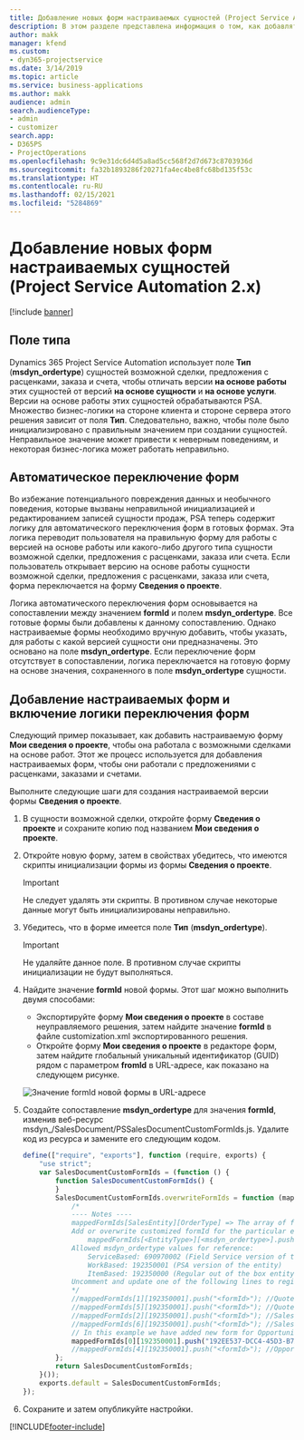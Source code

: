 ```yaml
---
title: Добавление новых форм настраиваемых сущностей (Project Service Automation 2.x)
description: В этом разделе представлена информация о том, как добавлять формы пользовательской сущности для возможных сделок, предложений с расценками, заказов или счетов в Dynamics 365 Project Service Automation 2.x.
author: makk
manager: kfend
ms.custom:
- dyn365-projectservice
ms.date: 3/14/2019
ms.topic: article
ms.service: business-applications
ms.author: makk
audience: admin
search.audienceType:
- admin
- customizer
search.app:
- D365PS
- ProjectOperations
ms.openlocfilehash: 9c9e31dc6d4d5a8ad5cc568f2d7d673c8703936d
ms.sourcegitcommit: fa32b1893286f20271fa4ec4be8fc68bd135f53c
ms.translationtype: HT
ms.contentlocale: ru-RU
ms.lasthandoff: 02/15/2021
ms.locfileid: "5284869"
---
```

# <a name="add-new-custom-entity-forms-project-service-automation-2x"></a>Добавление новых форм настраиваемых сущностей (Project Service Automation 2.x)

[!include [banner](../../includes/psa-now-project-operations.md)]

## <a name="type-field"></a>Поле типа 

Dynamics 365 Project Service Automation использует поле **Тип** (**msdyn\_ordertype**) сущностей возможной сделки, предложения с расценками, заказа и счета, чтобы отличать версии **на основе работы** этих сущностей от версий **на основе сущности** и **на основе услуги**. Версии на основе работы этих сущностей обрабатываются PSA. Множество бизнес-логики на стороне клиента и стороне сервера этого решения зависит от поля **Тип**. Следовательно, важно, чтобы поле было инициализировано с правильным значением при создании сущностей. Неправильное значение может привести к неверным поведениям, и некоторая бизнес-логика может работать неправильно.

## <a name="automatic-form-switching"></a>Автоматическое переключение форм

Во избежание потенциального повреждения данных и необычного поведения, которые вызваны неправильной инициализацией и редактированием записей сущности продаж, PSA теперь содержит логику для автоматического переключения форм в готовых формах. Эта логика переводит пользователя на правильную форму для работы с версией на основе работы или какого-либо другого типа сущности возможной сделки, предложения с расценками, заказа или счета. Если пользователь открывает версию на основе работы сущности возможной сделки, предложения с расценками, заказа или счета, форма переключается на форму **Сведения о проекте**.

Логика автоматического переключения форм основывается на сопоставлении между значением **formId** и полем **msdyn\_ordertype**. Все готовые формы были добавлены к данному сопоставлению. Однако настраиваемые формы необходимо вручную добавить, чтобы указать, для работы с какой версией сущности они предназначены. Это основано на поле **msdyn\_ordertype**. Если переключение форм отсутствует в сопоставлении, логика переключается на готовую форму на основе значения, сохраненного в поле **msdyn\_ordertype** сущности.

## <a name="add-custom-forms-and-turn-on-the-form-switching-logic"></a>Добавление настраиваемых форм и включение логики переключения форм

Следующий пример показывает, как добавить настраиваемую форму **Мои сведения о проекте**, чтобы она работала с возможными сделками на основе работ. Этот же процесс используется для добавления настраиваемых форм, чтобы они работали с предложениями с расценками, заказами и счетами.

Выполните следующие шаги для создания настраиваемой версии формы **Сведения о проекте**.

1. В сущности возможной сделки, откройте форму **Сведения о проекте** и сохраните копию под названием **Мои сведения о проекте**.
2. Откройте новую форму, затем в свойствах убедитесь, что имеются скрипты инициализации формы из формы **Сведения о проекте**. 

    > [!IMPORTANT]
    > Не следует удалять эти скрипты. В противном случае некоторые данные могут быть инициализированы неправильно.

3. Убедитесь, что в форме имеется поле **Тип** (**msdyn\_ordertype**). 

    > [!IMPORTANT]
    > Не удаляйте данное поле. В противном случае скрипты инициализации не будут выполняться.

4. Найдите значение **formId** новой формы. Этот шаг можно выполнить двумя способами:

    - Экспортируйте форму **Мои сведения о проекте** в составе неуправляемого решения, затем найдите значение **formId** в файле customization.xml экспортированного решения.
    - Откройте форму **Мои сведения о проекте** в редакторе форм, затем найдите глобальный уникальный идентификатор (GUID) рядом с параметром **fromId** в URL-адресе, как показано на следующем рисунке.

    ![Значение formId новой формы в URL-адресе](media/how-to-add-custom-forms-in-v2.0.png)

5. Создайте сопоставление **msdyn\_ordertype** для значения **formId**, изменив веб-ресурс msdyn\_/SalesDocument/PSSalesDocumentCustomFormIds.js. Удалите код из ресурса и замените его следующим кодом.

    ```javascript
    define(["require", "exports"], function (require, exports) {
        "use strict";
        var SalesDocumentCustomFormIds = (function () {
            function SalesDocumentCustomFormIds() {
            }
            SalesDocumentCustomFormIds.overwriteFormIds = function (mappedFormIds) {
                /*
                ---- Notes ----
                mappedFormIds[SalesEntity][OrderType] => The array of forms IDs that support particular entity and order type
                Add or overwrite customized formId for the particular entity and order type by calling:
                    mappedFormIds[<EntityType>][<msdyn_ordertype>].push("<formId>");
                Allowed msdyn_ordertype values for reference:
                    ServiceBased: 690970002 (Field Service version of the entity)
                    WorkBased: 192350001 (PSA version of the entity)
                    ItemBased: 192350000 (Regular out of the box entity)
                Uncomment and update one of the following lines to register custom PSA form for required entity:
                */      
                //mappedFormIds[1][192350001].push("<formId>"); //Quote
                //mappedFormIds[5][192350001].push("<formId>"); //Quote Line
                //mappedFormIds[2][192350001].push("<formId>"); //Sales Order
                //mappedFormIds[6][192350001].push("<formId>"); //Sales Order Line
                // In this example we have added new form for Opportunity
                mappedFormIds[0][192350001].push("192EE537-DCC4-45D3-B7AF-EA694B9113D2"); //Opportunity
                //mappedFormIds[4][192350001].push("<formId>"); //Opportunity Line
            };
            return SalesDocumentCustomFormIds;
        }());
        exports.default = SalesDocumentCustomFormIds;
    });
    ```

6. Сохраните и затем опубликуйте настройки.


[!INCLUDE[footer-include](../../includes/footer-banner.md)]